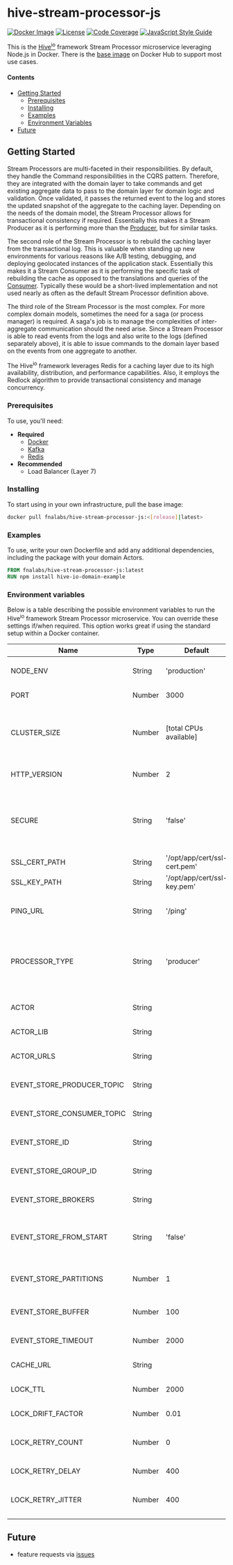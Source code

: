 # hive-stream-processor-js

[![Docker Image][docker-image]][docker-url]
[![License][license-image]][license-url]
[![Code Coverage][codecov-image]][codecov-url]
[![JavaScript Style Guide][style-image]][style-url]

This is the [Hive<sup>io</sup>](https://hiveframework.io) framework Stream Processor microservice leveraging Node.js in Docker. There is the [base image](https://hub.docker.com/r/fnalabs/hive-stream-processor-js/) on Docker Hub to support most use cases.

#### Contents

- [Getting Started](#getting-started)
    - [Prerequisites](#prerequisites)
    - [Installing](#installing)
    - [Examples](#examples)
    - [Environment Variables](#environment-variables)
- [Future](#future)

## Getting Started

Stream Processors are multi-faceted in their responsibilities. By default, they handle the Command responsibilities in the CQRS pattern. Therefore, they are integrated with the domain layer to take commands and get existing aggregate data to pass to the domain layer for domain logic and validation. Once validated, it passes the returned event to the log and stores the updated snapshot of the aggregate to the caching layer. Depending on the needs of the domain model, the Stream Processor allows for transactional consistency if required. Essentially this makes it a Stream Producer as it is performing more than the [Producer](https://hub.docker.com/r/fnalabs/hive-producer-js/), but for similar tasks.

The second role of the Stream Processor is to rebuild the caching layer from the transactional log. This is valuable when standing up new environments for various reasons like A/B testing, debugging, and deploying geolocated instances of the application stack. Essentially this makes it a Stream Consumer as it is performing the specific task of rebuilding the cache as opposed to the translations and queries of the [Consumer](https://hub.docker.com/r/fnalabs/hive-consumer-js/). Typically these would be a short-lived implementation and not used nearly as often as the default Stream Processor definition above.

The third role of the Stream Processor is the most complex. For more complex domain models, sometimes the need for a saga (or process manager) is required. A saga's job is to manage the complexities of inter-aggregate communication should the need arise. Since a Stream Processor is able to read events from the logs and also write to the logs (defined separately above), it is able to issue commands to the domain layer based on the events from one aggregate to another.

The Hive<sup>io</sup> framework leverages Redis for a caching layer due to its high availability, distribution, and performance capabilities. Also, it employs the Redlock algorithm to provide transactional consistency and manage concurrency.

### Prerequisites

To use, you'll need:

- **Required**
    - [Docker](https://www.docker.com)
    - [Kafka](https://kafka.apache.org)
    - [Redis](https://redis.io)
- **Recommended**
    - Load Balancer (Layer 7)

### Installing

To start using in your own infrastructure, pull the base image:

```sh
docker pull fnalabs/hive-stream-processor-js:<[release]|latest>
```

### Examples

To use, write your own Dockerfile and add any additional dependencies, including the package with your domain Actors.

```dockerfile
FROM fnalabs/hive-stream-processor-js:latest
RUN npm install hive-io-domain-example
```

### Environment variables

Below is a table describing the possible environment variables to run the Hive<sup>io</sup> framework Stream Processor microservice. You can override these settings if/when required. This option works great if using the standard setup within a Docker container.

Name                        | Type    | Default                       | Description
--------------------------- | ------- | ----------------------------- | -------------------------------------------------------
NODE_ENV                    | String  | 'production'                  | microservice runtime environment
PORT                        | Number  | 3000                          | microservice port to listen on
CLUSTER_SIZE                | Number  | [total CPUs available]        | defaults to the total available CPUs allocated to the container or to the size you specify here
HTTP_VERSION                | Number  | 2                             | HTTP version for backward compatibility
SECURE                      | String  | 'false'                       | whether to run microservice secure or not. defaults to 'false' since we cannot provide certifications
SSL_CERT_PATH               | String  | '/opt/app/cert/ssl-cert.pem'  | default path for SSL certificate file
SSL_KEY_PATH                | String  | '/opt/app/cert/ssl-key.pem'   | default path for SSL key file
PING_URL                    | String  | '/ping'                       | URL to use for shallow health checks for the microservice
PROCESSOR_TYPE              | String  | 'producer'                    | type of Stream Processor microservice you wish to run (can also be 'consumer' or 'stream_processor')
ACTOR                       | String  |                               | Actor (Model) the microservice is responsible for
ACTOR_LIB                   | String  |                               | module where the ACTOR resides
ACTOR_URLS                  | String  |                               | comma-separated URLs associated with the Actor
EVENT_STORE_PRODUCER_TOPIC  | String  |                               | Kafka topic the events will be stored under
EVENT_STORE_CONSUMER_TOPIC  | String  |                               | Kafka topic the events will be consumed from
EVENT_STORE_ID              | String  |                               | unique identifier for Kafka client connection
EVENT_STORE_GROUP_ID        | String  |                               | defines Kafka Stream Processor group id
EVENT_STORE_BROKERS         | String  |                               | comma separated URLs where Kafka is hosted
EVENT_STORE_FROM_START      | String  | 'false'                       | tells Stream Processor whether or not to start at the beginning of the topic
EVENT_STORE_PARTITIONS      | Number  | 1                             | tells Stream Processor how many partitions to consume
EVENT_STORE_BUFFER          | Number  | 100                           | maximum number of incoming messages to batch
EVENT_STORE_TIMEOUT         | Number  | 2000                          | time (in `ms`) to poll Kafka for delivery reports
CACHE_URL                   | String  |                               | URL where Redis is hosted
LOCK_TTL                    | Number  | 2000                          | Redlock time to live before lock is released
LOCK_DRIFT_FACTOR           | Number  | 0.01                          | Redlock drift factor setting
LOCK_RETRY_COUNT            | Number  | 0                             | Redlock retry count setting, should be set to zero for concurrency
LOCK_RETRY_DELAY            | Number  | 400                           | Redlock retry delay in milliseconds
LOCK_RETRY_JITTER           | Number  | 400                           | Redlock random retry jitter in milliseconds to randomize retries

## Future

- feature requests via [issues](https://github.com/fnalabs/hive-io/issues)

[docker-image]: https://images.microbadger.com/badges/version/fnalabs/hive-stream-processor-js.svg
[docker-url]: https://hub.docker.com/r/fnalabs/hive-stream-processor-js/

[license-image]: https://img.shields.io/badge/License-Apache%202.0-blue.svg
[license-url]: https://github.com/fnalabs/hive-io/blob/master/containers/hive-stream-processor-js/LICENSE

[codecov-image]: https://circleci.com/github/fnalabs/hive-io.svg
[codecov-url]: https://codecov.io/gh/fnalabs/hive-io

[style-image]: https://img.shields.io/badge/code_style-standard-brightgreen.svg
[style-url]: https://standardjs.com
